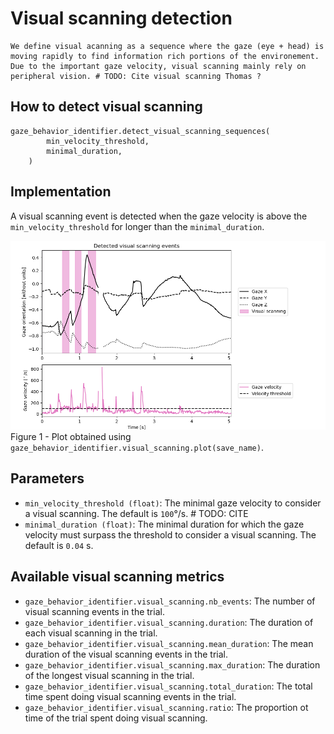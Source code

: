 # Visual scanning detection

```{admonition} Visual scanning definition
We define visual acanning as a sequence where the gaze (eye + head) is moving rapidly to find information rich portions of the environement. 
Due to the important gaze velocity, visual scanning mainly rely on peripheral vision. # TODO: Cite visual scanning Thomas ?
```

## How to detect visual scanning
```python3 
gaze_behavior_identifier.detect_visual_scanning_sequences(
        min_velocity_threshold,
        minimal_duration,
    )
```

## Implementation
A visual scanning event is detected when the gaze velocity is above the `min_velocity_threshold` for longer than the `minimal_duration`.

![visual_scanning_detection.png](../figures/visual_scanning_detection.png)
Figure 1 - Plot obtained using `gaze_behavior_identifier.visual_scanning.plot(save_name)`.

## Parameters
- `min_velocity_threshold (float)`: The minimal gaze velocity to consider a visual scanning. The default is `100`°/s. # TODO: CITE
- `minimal_duration (float)`: The minimal duration for which the gaze velocity must surpass the threshold to consider a visual scanning. The default is `0.04` s.

## Available visual scanning metrics
- `gaze_behavior_identifier.visual_scanning.nb_events`: The number of visual scanning events in the trial.
- `gaze_behavior_identifier.visual_scanning.duration`: The duration of each visual scanning in the trial.
- `gaze_behavior_identifier.visual_scanning.mean_duration`: The mean duration of the visual scanning events in the trial.
- `gaze_behavior_identifier.visual_scanning.max_duration`: The duration of the longest visual scanning in the trial.
- `gaze_behavior_identifier.visual_scanning.total_duration`: The total time spent doing visual scanning events in the trial.
- `gaze_behavior_identifier.visual_scanning.ratio`: The proportion ot time of the trial spent doing visual scanning.

